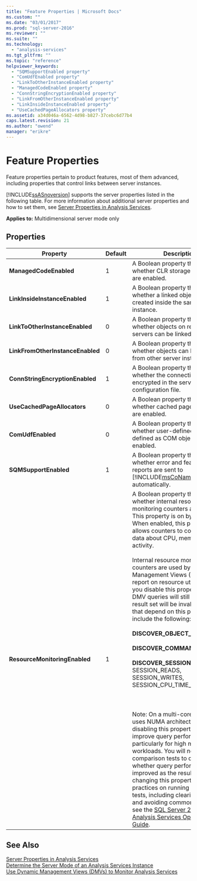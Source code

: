 ```yaml
---
title: "Feature Properties | Microsoft Docs"
ms.custom: ""
ms.date: "03/01/2017"
ms.prod: "sql-server-2016"
ms.reviewer: ""
ms.suite: ""
ms.technology: 
  - "analysis-services"
ms.tgt_pltfrm: ""
ms.topic: "reference"
helpviewer_keywords: 
  - "SQMSupportEnabled property"
  - "ComUdfEnabled property"
  - "LinkToOtherInstanceEnabled property"
  - "ManagedCodeEnabled property"
  - "ConnStringEncryptionEnabled property"
  - "LinkFromOtherInstanceEnabled property"
  - "LinkInsideInstanceEnabled property"
  - "UseCachedPageAllocators property"
ms.assetid: a34d046a-6562-4d98-b827-37cebc6d77b4
caps.latest.revision: 21
ms.author: "owend"
manager: "erikre"
---
```

# Feature Properties
  Feature properties pertain to product features, most of them advanced, including properties that control links between server instances.  
  
 [!INCLUDE[ssASnoversion](../../analysis-services/includes/ssasnoversion-md.md)] supports the server properties listed in the following table. For more information about additional server properties and how to set them, see [Server Properties in Analysis Services](../../analysis-services/server-properties/server-properties-in-analysis-services.md).  
  
 **Applies to:** Multidimensional server mode only  
  
## Properties  
  
|Property|Default|Description|  
|--------------|-------------|-----------------|  
|**ManagedCodeEnabled**|1|A Boolean property that indicates whether CLR storage procedures are enabled.|  
|**LinkInsideInstanceEnabled**|1|A Boolean property that indicates whether a linked object can be created inside the same server instance.|  
|**LinkToOtherInstanceEnabled**|0|A Boolean property that indicates whether objects on remote servers can be linked to.|  
|**LinkFromOtherInstanceEnabled**|0|A Boolean property that indicates whether objects can be linked to from other server instances.|  
|**ConnStringEncryptionEnabled**|1|A Boolean property that indicates whether the connection string is encrypted in the server configuration file.|  
|**UseCachedPageAllocators**|0|A Boolean property that indicates whether cached page allocators are enabled.|  
|**ComUdfEnabled**|0|A Boolean property that indicates whether user-defined functions defined as COM objects are enabled.|  
|**SQMSupportEnabled**|1|A Boolean property that indicates whether error and feature usage reports are sent to [!INCLUDE[msCoName](../../advanced-analytics/r-services/tutorials/includes/msconame-md.md)] automatically.|  
|**ResourceMonitoringEnabled**|1|A Boolean property that indicates whether internal resource monitoring counters are enabled. This property is on by default. When enabled, this property allows counters to collect usage data about CPU, memory, and I/O activity.<br /><br /> Internal resource monitoring counters are used by Dynamic Management Views (DMV) that report on resource utilization. If you disable this property, the DMV queries will still run, but the result set will be invalid. DMVs that depend on this property include the following:<br /><br /> **DISCOVER_OBJECT_ACTIVITY**<br /><br /> **DISCOVER_COMMAND_OBJECTS**<br /><br /> **DISCOVER_SESSIONS** (for SESSION_READS, SESSION_WRITES, SESSION_CPU_TIME_MS)<br /><br /> <br /><br /> Note: On a multi-core system that uses NUMA architecture, disabling this property can improve query performance, particularly for high multi-user workloads. You will need to run comparison tests to determine whether query performance is improved as the result of changing this property. For best practices on running comparison tests, including clearing the cache and avoiding common mistakes, see the [SQL Server 2008 R2 Analysis Services Operations Guide](http://go.microsoft.com/fwlink/?LinkID=225539).|  
  
## See Also  
 [Server Properties in Analysis Services](../../analysis-services/server-properties/server-properties-in-analysis-services.md)   
 [Determine the Server Mode of an Analysis Services Instance](../../analysis-services/instances/determine-the-server-mode-of-an-analysis-services-instance.md)   
 [Use Dynamic Management Views &#40;DMVs&#41; to Monitor Analysis Services](../../analysis-services/instances/use-dynamic-management-views-dmvs-to-monitor-analysis-services.md)  
  
  
